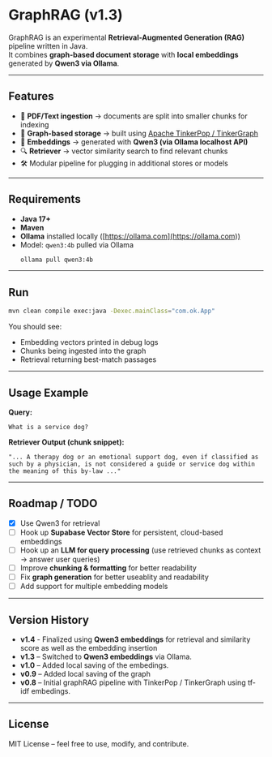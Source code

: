 # GraphRAG (v1.3)

GraphRAG is an experimental **Retrieval-Augmented Generation (RAG)** pipeline written in Java.  
It combines **graph-based document storage** with **local embeddings** generated by **Qwen3 via Ollama**.

---

## Features
- 📄 **PDF/Text ingestion** → documents are split into smaller chunks for indexing  
- 🔗 **Graph-based storage** → built using [Apache TinkerPop / TinkerGraph](https://tinkerpop.apache.org/)  
- 🧠 **Embeddings** → generated with **Qwen3 (via Ollama localhost API)**  
- 🔍 **Retriever** → vector similarity search to find relevant chunks  
- 🛠️ Modular pipeline for plugging in additional stores or models  

---

## Requirements
- **Java 17+**
- **Maven**
- **Ollama** installed locally ([https://ollama.com](https://ollama.com))
- Model: `qwen3:4b` pulled via Ollama  
  ```bash
  ollama pull qwen3:4b
  ```

---

## Run
```bash
mvn clean compile exec:java -Dexec.mainClass="com.ok.App"
```

You should see:
- Embedding vectors printed in debug logs  
- Chunks being ingested into the graph  
- Retrieval returning best-match passages  

---

## Usage Example
**Query:**
```
What is a service dog?
```

**Retriever Output (chunk snippet):**
```
"... A therapy dog or an emotional support dog, even if classified as such by a physician, is not considered a guide or service dog within the meaning of this by-law ..."
```

---

## Roadmap / TODO
- [x] Use Qwen3 for retrieval  
- [ ] Hook up **Supabase Vector Store** for persistent, cloud-based embeddings  
- [ ] Hook up an **LLM for query processing** (use retrieved chunks as context → answer user queries)  
- [ ] Improve **chunking & formatting** for better readability
- [ ] Fix **graph generation** for better useablity and readability  
- [ ] Add support for multiple embedding models  

---

## Version History
- **v1.4** - Finalized using **Qwen3 embeddings** for retrieval and similarity score as well as the embedding insertion
- **v1.3** – Switched to **Qwen3 embeddings** via Ollama.
- **v1.0** – Added local saving of the embedings.
- **v0.9** – Added local saving of the graph
- **v0.8** – Initial graphRAG pipeline with TinkerPop / TinkerGraph using tf-idf embedings.  

---

## License
MIT License – feel free to use, modify, and contribute.
